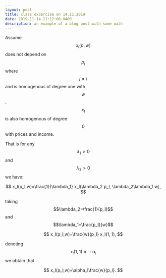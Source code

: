 ```yaml
---
layout: post
title: class excercise on 14.11.2019
date: 2019-11-14 11:12:00-0400
description: an example of a blog post with some math
---
```

Assume $$x_l(p,w)$$ does not depend on $$p_j$$ where $$j\neq l$$ and is homogenous of degree one with $$w$$. $$x_l$$ is also homogenous of degree $$0$$ with prices and income. 

That is for any $$\lambda_1>0$$ and $$\lambda_2>0$$ we have:

$$
x_l(p_l,w)=\frac{1}{\lambda_1} x_l(\lambda_2 p_l, \lambda_2\lambda_1 w),
$$

taking $$\lambda_2=\frac{1}{p_l}$$ and $$\lambda_1=\frac{p_l}{w}$$

$$
x_l(p_l,w)=\frac{w}{p_l} x_l(1, 1),
$$

denoting $$x_l(1,1)=:\alpha_l$$ we obtain that 

$$
x_l(p_l,w)=\alpha_l\frac{w}{p_l}.
$$ 

  
